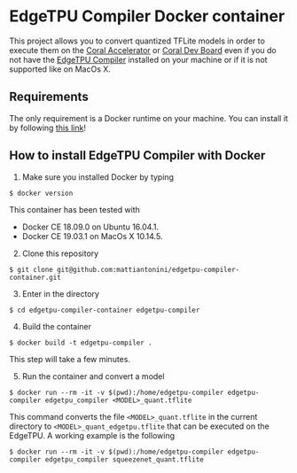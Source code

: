 # EdgeTPU Compiler Docker container
This project allows you to convert quantized TFLite models in order to execute them on the [Coral Accelerator](https://coral.withgoogle.com/products/accelerator) or [Coral Dev Board](https://coral.withgoogle.com/products/dev-board/) even if you do not have the [EdgeTPU Compiler](https://coral.withgoogle.com/docs/edgetpu/compiler/) installed on your machine or if it is not supported like on MacOs X.

## Requirements
The only requirement is a Docker runtime on your machine. You can install it by following [this link](https://docs.docker.com/install/)!

## How to install EdgeTPU Compiler with Docker
1. Make sure you installed Docker by typing
```
$ docker version
```
This container has been tested with
  - Docker CE 18.09.0 on Ubuntu 16.04.1.
  - Docker CE 19.03.1 on MacOs X 10.14.5.
2. Clone this repository
```
$ git clone git@github.com:mattiantonini/edgetpu-compiler-container.git
```

3. Enter in the directory
```
$ cd edgetpu-compiler-container edgetpu-compiler
```

4. Build the container
```
$ docker build -t edgetpu-compiler .
```
This step will take a few minutes.

5. Run the container and convert a model
```
$ docker run --rm -it -v $(pwd):/home/edgetpu-compiler edgetpu-compiler edgetpu_compiler <MODEL>_quant.tflite
```
This command converts the file `<MODEL>_quant.tflite` in the current directory to `<MODEL>_quant_edgetpu.tflite` that can be executed on the EdgeTPU.
A working example is the following
```
$ docker run --rm -it -v $(pwd):/home/edgetpu-compiler edgetpu-compiler edgetpu_compiler squeezenet_quant.tflite
```
